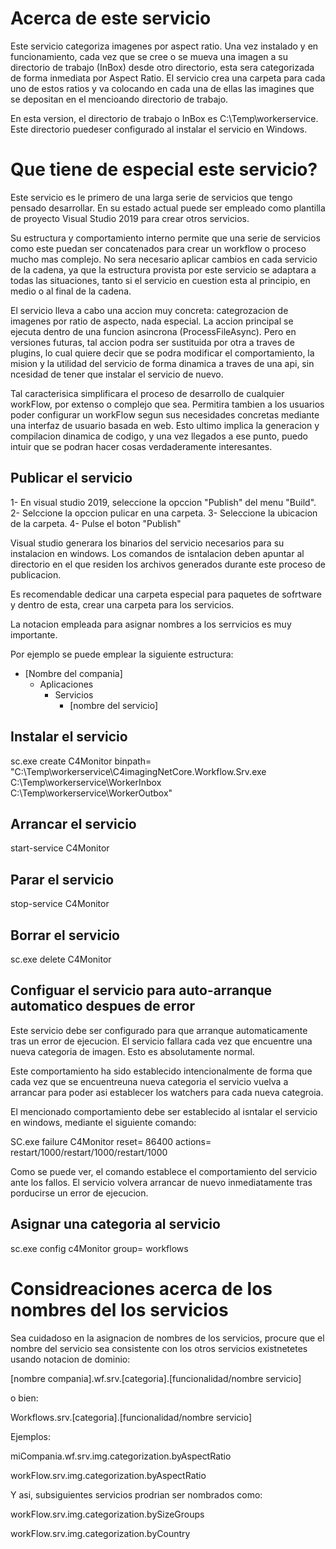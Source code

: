 ﻿# Acerca de este servicio

Este servicio categoriza imagenes por aspect ratio. Una vez instalado y en funcionamiento,
cada vez que se cree o se mueva una imagen a su directorio de trabajo (InBox) desde otro directorio, esta sera categorizada de forma inmediata por Aspect Ratio. El servicio crea una carpeta para cada uno de estos ratios y va colocando en cada una de ellas las imagines que se depositan en el mencioando directorio de trabajo.

En esta version, el directorio de trabajo o InBox es C:\Temp\workerservice. Este directorio puedeser configurado al instalar el servicio en Windows.

# Que tiene de especial este servicio?

Este servicio es le primero de una larga serie de servicios que tengo pensado desarrollar. En su estado actual puede ser empleado como plantilla de proyecto Visual Studio 2019 para crear otros servicios. 

Su estructura y comportamiento interno permite que una serie de servicios como este puedan
ser concatenados para crear un workflow o proceso mucho mas complejo. No sera necesario aplicar cambios en cada servicio de la cadena, ya que la estructura provista por este servicio se adaptara a todas las situaciones, tanto si el servicio en cuestion esta al principio, en medio o al final de la cadena.

El servicio lleva a cabo una accion muy concreta: categrozacion de imagenes por ratio de aspecto, nada especial. La accion principal se ejecuta dentro de una funcion asincrona (ProcessFileAsync). Pero en versiones futuras, tal accion podra ser sustituida por otra a traves de plugins, lo cual quiere decir que se podra modificar el comportamiento, la mision y la utilidad del servicio de forma dinamica a traves de una api, sin ncesidad de tener que instalar el servicio de nuevo. 

Tal caracterisica simplificara el proceso de desarrollo de cualquier workFlow, por extenso o complejo que sea. Permitira tambien a los usuarios poder configurar un workFlow segun sus necesidades concretas mediante una interfaz de usuario basada en web. Esto ultimo implica la generacion y compilacion dinamica de codigo, y una vez llegados a ese punto, puedo intuir que se podran hacer cosas verdaderamente interesantes. 



## Publicar el servicio

1- En visual studio 2019, seleccione la opccion "Publish" del menu "Build".
2- Selccione la opccion pulicar en una carpeta.
3- Seleccione la ubicacion de la carpeta. 
4- Pulse el boton "Publish"

Visual studio generara los binarios del servicio necesarios para su instalacion en windows.
Los comandos de isntalacion deben apuntar al directorio en el que residen los archivos 
generados durante este proceso de publicacion.

Es recomendable dedicar una carpeta especial para paquetes de sofrtware y dentro de esta, crear una carpeta para los servicios.

La notacion empleada para asignar nombres a los serrvicios es muy importante.

Por ejemplo se puede emplear la siguiente estructura:

- [Nombre del compania]
	- Aplicaciones
		- Servicios
			- [nombre del servicio]


## Instalar el servicio

sc.exe create C4Monitor binpath= "C:\Temp\workerservice\C4imagingNetCore.Workflow.Srv.exe C:\Temp\workerservice\WorkerInbox C:\Temp\workerservice\WorkerOutbox"

## Arrancar el servicio

start-service C4Monitor

## Parar el servicio

stop-service C4Monitor

## Borrar el servicio

sc.exe delete C4Monitor

## Configuar el servicio para auto-arranque automatico despues de error

Este servicio debe ser configurado para que arranque automaticamente tras un error de ejecucion. El servicio fallara cada vez que encuentre una nueva categoria de imagen. Esto es absolutamente normal.

Este comportamiento ha sido establecido intencionalmente de forma que cada vez que se encuentreuna nueva categoria el servicio vuelva a arrancar para poder asi establecer los watchers para cada nueva categroia.

El mencionado comportamiento debe ser establecido al isntalar el servicio en windows, mediante el siguiente comando:

SC.exe failure C4Monitor reset= 86400 actions= restart/1000/restart/1000/restart/1000

Como se puede ver, el comando establece el comportamiento del servicio ante los fallos. El
servicio volvera arrancar de nuevo inmediatamente tras porducirse un error de ejecucion.


## Asignar una categoria al servicio

sc.exe config c4Monitor group= workflows


# Considreaciones acerca de los nombres del los servicios

Sea cuidadoso en la asignacion de nombres de los servicios, procure que el nombre del servicio sea consistente 
con los otros servicios existnetetes usando notacion de dominio:

[nombre compania].wf.srv.[categoria].[funcionalidad/nombre servicio]

o bien:

Workflows.srv.[categoria].[funcionalidad/nombre servicio]

Ejemplos:

miCompania.wf.srv.img.categorization.byAspectRatio

workFlow.srv.img.categorization.byAspectRatio

Y asi, subsiguientes servicios prodrian ser nombrados como:

workFlow.srv.img.categorization.bySizeGroups

workFlow.srv.img.categorization.byCountry


